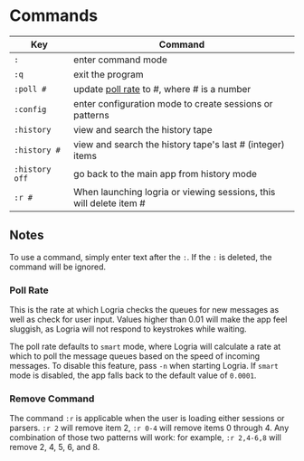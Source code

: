 # Commands

| Key | Command |
|--|--|
| `:` | enter command mode |
| `:q` | exit the program |
| `:poll #` | update [poll rate](#poll-rate) to #, where # is a number |
| `:config` | enter configuration mode to create sessions or patterns |
| `:history` | view and search the history tape |
| `:history #` | view and search the history tape's last # (integer) items |
| `:history off` | go back to the main app from history mode |
| `:r #` | When launching logria or viewing sessions, this will delete item # |

## Notes

To use a command, simply enter text after the `:`. If the `:` is deleted, the  command will be ignored.

### Poll Rate

This is the rate at which Logria checks the queues for new messages as well as check for user input. Values higher than 0.01 will make the app feel sluggish, as Logria will not respond to keystrokes while waiting.

The poll rate defaults to `smart` mode, where Logria will calculate a rate at which to poll the message queues based on the speed of incoming messages. To disable this feature, pass `-n` when starting Logria. If `smart` mode is disabled, the app falls back to the default value of `0.0001`.

### Remove Command

The command `:r` is applicable when the user is loading either sessions or parsers. `:r 2` will remove item 2, `:r 0-4` will remove items 0 through 4. Any combination of those two patterns will work: for example, `:r 2,4-6,8` will remove 2, 4, 5, 6, and 8.
